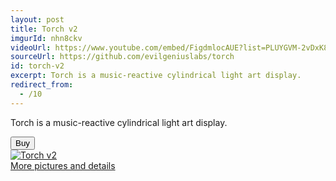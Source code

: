 ```yaml
---
layout: post
title: Torch v2
imgurId: nhn8ckv
videoUrl: https://www.youtube.com/embed/FigdmlocAUE?list=PLUYGVM-2vDxK88TIxaxSD_qWTSBVVwPWg
sourceUrl: https://github.com/evilgeniuslabs/torch
id: torch-v2
excerpt: Torch is a music-reactive cylindrical light art display.
redirect_from:
  - /10
---
```


Torch is a music-reactive cylindrical light art display.

<button data-celery="56e49615af16bd1100677e57" class="btn btn-success">
  Buy
</button>

<!-- You only need to include this once per page -->
<script async src="https://www.trycelery.com/js/celery.js"></script>

<div class="row">
  <div class="col-sm-6 col-md-4">
    <div class="thumbnail">
      <a href="https://goo.gl/photos/RmBr31cSpFRqYBom8">
        <img src="https://lh3.googleusercontent.com/8kb8S_dkYl-GGVx7rSnWaT3LXomU0YTMVJ6U8CBDT51ZafyW1esiP11a29LV7XmodfP-RWSHkinK7w=w329-h445-no" alt="Torch v2" />
      </a>
      <div class="caption">
        <a href="https://goo.gl/photos/RmBr31cSpFRqYBom8">More pictures and details</a>
      </div>
    </div>
  </div>
</div>
